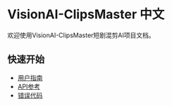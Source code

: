 # VisionAI-ClipsMaster 中文

欢迎使用VisionAI-ClipsMaster短剧混剪AI项目文档。

## 快速开始

- [用户指南](USER_GUIDE.md)
- [API参考](API_REFERENCE.md)
- [错误代码](ERROR_CODES.md)
